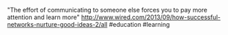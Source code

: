 "The effort of communicating to someone else forces you to pay more attention and learn more" http://www.wired.com/2013/09/how-successful-networks-nurture-good-ideas-2/all #education #learning 